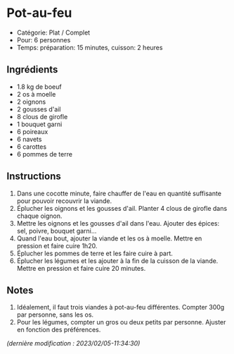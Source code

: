 # Pot-au-feu

* Catégorie: Plat / Complet
* Pour: 6 personnes
* Temps: préparation: 15 minutes, cuisson: 2 heures

## Ingrédients
* 1.8 kg de boeuf
* 2 os à moelle
* 2 oignons
* 2 gousses d'ail
* 8 clous de girofle
* 1 bouquet garni
* 6 poireaux
* 6 navets
* 6 carottes
* 6 pommes de terre

## Instructions
1. Dans une cocotte minute, faire chauffer de l'eau en quantité suffisante pour pouvoir recouvrir la viande.
1. Éplucher les oignons et les gousses d'ail. Planter 4 clous de girofle dans chaque oignon.
1. Mettre les oignons et les gousses d'ail dans l'eau. Ajouter des épices: sel, poivre, bouquet garni...
1. Quand l'eau bout, ajouter la viande et les os à moelle. Mettre en pression et faire cuire 1h20.
1. Éplucher les pommes de terre et les faire cuire à part.
1. Éplucher les légumes et les ajouter à la fin de la cuisson de la viande. Mettre en pression et faire cuire 20 minutes.

## Notes
1. Idéalement, il faut trois viandes à pot-au-feu différentes. Compter 300g par personne, sans les os.
1. Pour les légumes, compter un gros ou deux petits par personne. Ajuster en fonction des préférences.

_(dernière modification : 2023/02/05-11:34:30)_
